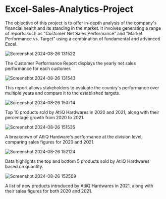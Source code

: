 # Excel-Sales-Analytics-Project
The objective of this project is to offer in-depth analysis of the company's financial health and its standing in the market. It involves generating a range of reports such as "Customer Net Sales Performance" and "Market Performance vs. Target" using a combination of fundamental and advanced Excel.

![Screenshot 2024-08-26 131522](https://github.com/user-attachments/assets/a5dc3f63-539a-48e8-a7b5-95f570c366c2)

The Customer Performance Report displays the yearly net sales performance for each customer.


![Screenshot 2024-08-26 131543](https://github.com/user-attachments/assets/473fffac-d916-4209-a676-353f2dc516eb)

This report allows stakeholders to evaluate the country's performance over multiple years and compare it to the established targets.

![Screenshot 2024-08-26 150714](https://github.com/user-attachments/assets/75a09767-0f8c-4d02-8521-a9829db7beb2)

Top 10 products sold by AtliQ Hardwares in 2020 and 2021, along with their percentage growth from 2020 to 2021.

![Screenshot 2024-08-26 151535](https://github.com/user-attachments/assets/d2d09eab-6aa9-4b58-aa9d-aa3ac36b8aac)

A breakdown of AtliQ Hardware's performance at the division level, comparing sales figures for 2020 and 2021.

![Screenshot 2024-08-26 152124](https://github.com/user-attachments/assets/e4ff708e-a7f6-422d-b0ab-ef51cb3b6de1)

Data highlights the top and bottom 5 products sold by AtliQ Hardwares based on quantity.

![Screenshot 2024-08-26 152509](https://github.com/user-attachments/assets/f5c4cbe2-9298-4aef-b95e-688d84405e71)

A list of new products introduced by AtliQ Hardwares in 2021, along with their sales figures for both 2020 and 2021.
